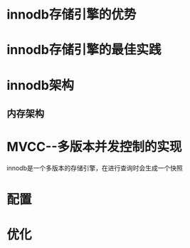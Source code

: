 # innodb存储引擎的优势

# innodb存储引擎的最佳实践




# innodb架构

## 内存架构

## 




# MVCC--多版本并发控制的实现

innodb是一个多版本的存储引擎，在进行查询时会生成一个快照

# 配置


# 优化

